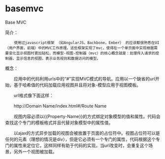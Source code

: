 # basemvc
Base MVC

简介：

		使用过javascript框架 （如AngularJS，Backbone，Ember） 的应该都很熟悉在UI（用户界面，前端）中的MVC工作原理。这些框架实现了mvc，使得在一个单页面中实现根据需要变化显示视图时更加轻松，而模型-视图-控制器（mvc）的核心概念就是：处理传入请求的控制器，显示信息的视图，表示业务规则和数据访问的模型。
	
概念：

　　应用中的代码利用urls中的“#”实现MVC模式的导航。应用以一个缺省的url开始，基于哈希值的代码加载应用视图并且将对象-模型应用于视图模板。

　　url格式像下面这样：

　　http://Domain Name/index.html#/Route Name

　　视图内容必须以{{Property-Name}}的方式绑定对象模型的值和属性。代码会查找这个专门的模板格式并且代替对象模型中的属性值。

　　以ajax的方式异步加载的视图会被放置于页面的占位符中。视图占位符可以是任何的元素（理想的情况是div），但是它必须有一个专门的属性，代码根据这个专门的属性来定位它，这样同样有助于代码的实现。当url改变时，会重复这个场景，另外一个视图被加载。
